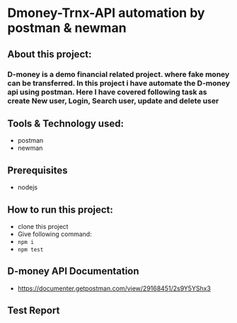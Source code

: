 # Dmoney-Trnx-API automation by postman & newman

## About this project:
### D-money is a demo financial related project. where fake money can be transferred. In this project i have automate the D-money api using postman. Here I have covered following task as create New user, Login, Search user, update and delete user

## Tools & Technology used:
- postman
- newman

## Prerequisites
- nodejs

## How to run this project:
- clone this project
- Give following command:
- ``` npm i ```
-  ``` npm test ```

## D-money API Documentation
- https://documenter.getpostman.com/view/29168451/2s9Y5YShx3

## Test Report

